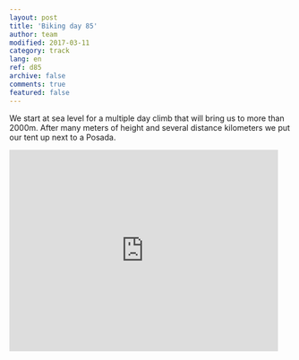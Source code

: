 ```yaml
---   
layout: post 
title: 'Biking day 85'  
author: team 
modified: 2017-03-11
category: track 
lang: en 
ref: d85
archive: false 
comments: true 
featured: false 
--- 
```


 We start at sea level for a multiple day climb that will bring us to more than 2000m. After many meters of height and several distance kilometers we put our tent up next to a Posada. 

<iframe width='480' height='360' src='http://track-kit.net/maps_s3/?v=embed&track=237037.gpx' frameborder='0' allowfullscreen></iframe>